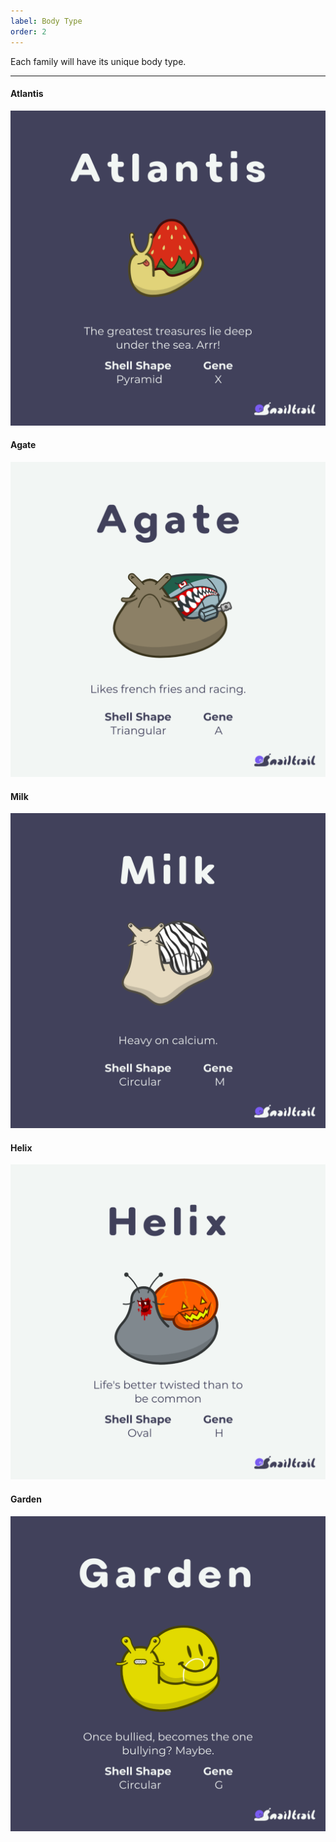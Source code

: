 ```yaml
---
label: Body Type
order: 2
---
```


Each family will have its unique body type.

***

#### Atlantis
![](../../static/Atlantis.png)

#### Agate
![](../../static/Agate.png)

#### Milk
![](../../static/Milk.png)

#### Helix
![](../../static/Helix.png)

#### Garden
![](../../static/Garden.png)
